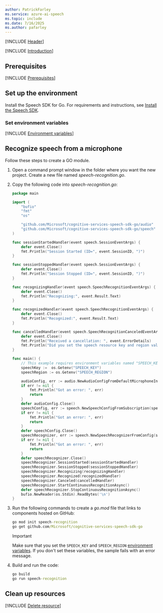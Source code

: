 ```yaml
---
author: PatrickFarley
ms.service: azure-ai-speech
ms.topic: include
ms.date: 7/16/2025
ms.author: pafarley
---
```


[!INCLUDE [Header](../../common/go.md)]

[!INCLUDE [Introduction](intro.md)]

## Prerequisites

[!INCLUDE [Prerequisites](../../common/azure-prerequisites.md)]

## Set up the environment

Install the Speech SDK for Go. For requirements and instructions, see [Install the Speech SDK](../../../quickstarts/setup-platform.md?pivots=programming-language-go).

### Set environment variables

[!INCLUDE [Environment variables](../../common/environment-variables.md)]

## Recognize speech from a microphone

Follow these steps to create a GO module.

1. Open a command prompt window in the folder where you want the new project. Create a new file named  *speech-recognition.go*.

1. Copy the following code into *speech-recognition.go*:

   ```go
   package main

   import (
       "bufio"
       "fmt"
       "os"

       "github.com/Microsoft/cognitive-services-speech-sdk-go/audio"
       "github.com/Microsoft/cognitive-services-speech-sdk-go/speech"
   )

   func sessionStartedHandler(event speech.SessionEventArgs) {
       defer event.Close()
       fmt.Println("Session Started (ID=", event.SessionID, ")")
   }

   func sessionStoppedHandler(event speech.SessionEventArgs) {
       defer event.Close()
       fmt.Println("Session Stopped (ID=", event.SessionID, ")")
   }

   func recognizingHandler(event speech.SpeechRecognitionEventArgs) {
       defer event.Close()
       fmt.Println("Recognizing:", event.Result.Text)
   }

   func recognizedHandler(event speech.SpeechRecognitionEventArgs) {
       defer event.Close()
       fmt.Println("Recognized:", event.Result.Text)
   }

   func cancelledHandler(event speech.SpeechRecognitionCanceledEventArgs) {
       defer event.Close()
       fmt.Println("Received a cancellation: ", event.ErrorDetails)
       fmt.Println("Did you set the speech resource key and region values?")
   }

   func main() {
       // This example requires environment variables named "SPEECH_KEY" and "SPEECH_REGION"
       speechKey :=  os.Getenv("SPEECH_KEY")
       speechRegion := os.Getenv("SPEECH_REGION")

       audioConfig, err := audio.NewAudioConfigFromDefaultMicrophoneInput()
       if err != nil {
           fmt.Println("Got an error: ", err)
           return
       }
       defer audioConfig.Close()
       speechConfig, err := speech.NewSpeechConfigFromSubscription(speechKey, speechRegion)
       if err != nil {
           fmt.Println("Got an error: ", err)
           return
       }
       defer speechConfig.Close()
       speechRecognizer, err := speech.NewSpeechRecognizerFromConfig(speechConfig, audioConfig)
       if err != nil {
           fmt.Println("Got an error: ", err)
           return
       }
       defer speechRecognizer.Close()
       speechRecognizer.SessionStarted(sessionStartedHandler)
       speechRecognizer.SessionStopped(sessionStoppedHandler)
       speechRecognizer.Recognizing(recognizingHandler)
       speechRecognizer.Recognized(recognizedHandler)
       speechRecognizer.Canceled(cancelledHandler)
       speechRecognizer.StartContinuousRecognitionAsync()
       defer speechRecognizer.StopContinuousRecognitionAsync()
       bufio.NewReader(os.Stdin).ReadBytes('\n')
   }
   ```

1. Run the following commands to create a *go.mod* file that links to components hosted on GitHub:

   ```cmd
   go mod init speech-recognition
   go get github.com/Microsoft/cognitive-services-speech-sdk-go
   ```

   > [!IMPORTANT]
   > Make sure that you set the `SPEECH_KEY` and `SPEECH_REGION` [environment variables](#set-environment-variables). If you don't set these variables, the sample fails with an error message.

1. Build and run the code:

   ```cmd
   go build
   go run speech-recognition
   ```

## Clean up resources

[!INCLUDE [Delete resource](../../common/delete-resource.md)]
